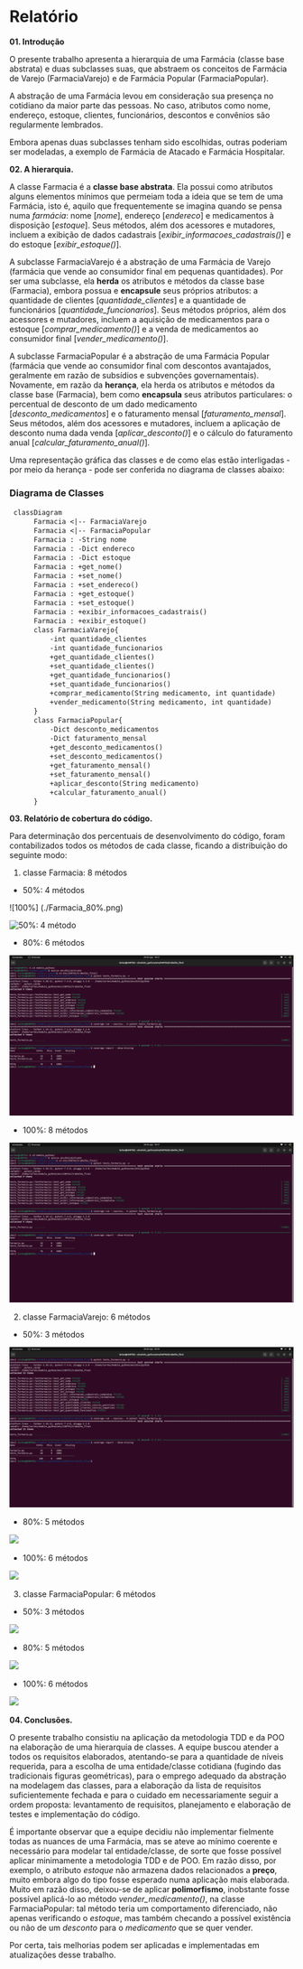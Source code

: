 # Relatório #

**01. Introdução**

O presente trabalho apresenta a hierarquia de uma Farmácia (classe base abstrata) e duas subclasses suas, que abstraem os conceitos de Farmácia de Varejo (FarmaciaVarejo) e de Farmácia Popular (FarmaciaPopular).

A abstração de uma Farmácia levou em consideração sua presença no cotidiano da maior parte das pessoas. No caso, atributos como nome, endereço, estoque, clientes, funcionários, descontos e convênios são regularmente lembrados.

Embora apenas duas subclasses tenham sido escolhidas, outras poderiam ser modeladas, a exemplo de Farmácia de Atacado e Farmácia Hospitalar.

**02. A hierarquia.**

A classe Farmacia é a **classe base abstrata**. Ela possui como atributos alguns elementos mínimos que permeiam toda a ideia que se tem de uma Farmácia, isto é, aquilo que frequentemente se imagina quando se pensa numa _farmácia_: nome [_nome_], endereço [_endereco_] e medicamentos à disposição [_estoque_]. Seus métodos, além dos acessores e mutadores, incluem a exibição de dados cadastrais [*exibir_informacoes_cadastrais()*] e do estoque [*exibir_estoque()*].

A subclasse FarmaciaVarejo é a abstração de uma Farmácia de Varejo (farmácia que vende ao consumidor final em pequenas quantidades). Por ser uma subclasse, ela **herda** os atributos e métodos da classe base (Farmacia), embora possua e **encapsule** seus próprios atributos: a quantidade de clientes [*quantidade_clientes*] e a quantidade de funcionários [*quantidade_funcionarios*]. Seus métodos próprios, além dos acessores e mutadores, incluem a aquisição de medicamentos para o estoque [*comprar_medicamento()*] e a venda de medicamentos ao consumidor final [*vender_medicamento()*].

A subclasse FarmaciaPopular é a abstração de uma Farmácia Popular (farmácia que vende ao consumidor final com descontos avantajados, geralmente em razão de subsídios e
subvenções governamentais). Novamente, em razão da **herança**, ela herda os atributos e métodos da classe base (Farmacia), bem como **encapsula** seus atributos particulares: o percentual de desconto de um dado medicamento [*desconto_medicamentos*] e o faturamento mensal [*faturamento_mensal*]. Seus métodos, além dos acessores e mutadores, incluem a aplicação de desconto numa dada venda [*aplicar_desconto()*] e o cálculo do faturamento anual [*calcular_faturamento_anual()*].

Uma representação gráfica das classes e de como elas estão interligadas - por meio da herança - pode ser conferida no diagrama de classes abaixo:

### Diagrama de Classes

```mermaid
 classDiagram
      Farmacia <|-- FarmaciaVarejo
      Farmacia <|-- FarmaciaPopular
      Farmacia : -String nome
      Farmacia : -Dict endereco
      Farmacia : -Dict estoque
      Farmacia : +get_nome()
      Farmacia : +set_nome()
      Farmacia : +set_endereco()
      Farmacia : +get_estoque()
      Farmacia : +set_estoque()
      Farmacia : +exibir_informacoes_cadastrais()
      Farmacia : +exibir_estoque()
      class FarmaciaVarejo{
          -int quantidade_clientes
          -int quantidade_funcionarios
          +get_quantidade_clientes()
          +set_quantidade_clientes()
          +get_quantidade_funcionarios()
          +set_quantidade_funcionarios()
          +comprar_medicamento(String medicamento, int quantidade)
          +vender_medicamento(String medicamento, int quantidade)
      }
      class FarmaciaPopular{
          -Dict desconto_medicamentos
          -Dict faturamento_mensal
          +get_desconto_medicamentos()
          +set_desconto_medicamentos()
          +get_faturamento_mensal()
          +set_faturamento_mensal()
          +aplicar_desconto(String medicamento)
          +calcular_faturamento_anual()
      }
```


**03. Relatório de cobertura do código.**

Para determinação dos percentuais de desenvolvimento do código, foram contabilizados todos os métodos de cada classe, ficando a distribuição do seguinte modo:

1. classe Farmacia: 8 métodos
* 50%: 4 métodos

![100%] (./Farmacia_80%.png)

<img submissao= "assets/img/Farmacia_50%.png" alt= "50%: 4 método"/>

* 80%: 6 métodos

<img src= "assets/img/Farmacia_100%.png" alt= "80%: 6 método"/>

* 100%: 8 métodos

<img src="./assets/img/Farmacia_100%.png">

2. classe FarmaciaVarejo: 6 métodos
* 50%: 3 métodos

<img src="./assets/img/FarmaciaVarejo_50%.png">

* 80%: 5 métodos

<img src="./assets/img/FarmaciaVarejo_80%.png">

* 100%: 6 métodos

<img src="./assets/img/FarmaciaVarejo_100%.png">

3. classe FarmaciaPopular: 6 métodos
* 50%: 3 métodos

<img src="./assets/img/FarmaciaPopular_50%.png">

* 80%: 5 métodos

<img src="./assets/img/FarmaciaPopular_80%.png">

* 100%: 6 métodos

<img src="./assets/img/FarmaciaPopular_100%.png">


**04. Conclusões.**

O presente trabalho consistiu na aplicação da metodologia TDD e da POO na elaboração de uma hierarquia de classes. A equipe buscou atender a todos os requisitos elaborados, atentando-se para a quantidade de níveis requerida, para a escolha de uma entidade/classe cotidiana (fugindo das tradicionais figuras geométricas), para o emprego adequado da abstração na modelagem das classes, para a elaboração da lista de requisitos suficientemente fechada e para o cuidado em necessariamente seguir a ordem proposta: levantamento de requisitos, planejamento e elaboração de testes e implementação do código.

É importante observar que a equipe decidiu não implementar fielmente todas as nuances de uma Farmácia, mas se ateve ao mínimo coerente e necessário para modelar tal entidade/classe, de sorte que fosse possível aplicar minimamente a metodologia TDD e de POO. Em razão disso, por exemplo, o atributo _estoque_ não armazena dados relacionados a **preço**, muito embora algo do tipo fosse esperado numa aplicação mais elaborada. Muito em razão disso, deixou-se de aplicar **polimorfismo**, inobstante fosse possível aplicá-lo ao método *vender_medicamento()*, na classe FarmaciaPopular: tal método teria um comportamento diferenciado, não apenas verificando o _estoque_, mas também checando a possível existência ou não de um _desconto_ para o _medicamento_ que se quer vender.

Por certa, tais melhorias podem ser aplicadas e implementadas em atualizações desse trabalho.